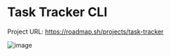 # Task Tracker CLI

Project URL: https://roadmap.sh/projects/task-tracker

![image](https://github.com/user-attachments/assets/01ae86a8-79b3-460c-83a8-68ca0fd8dbe2)
